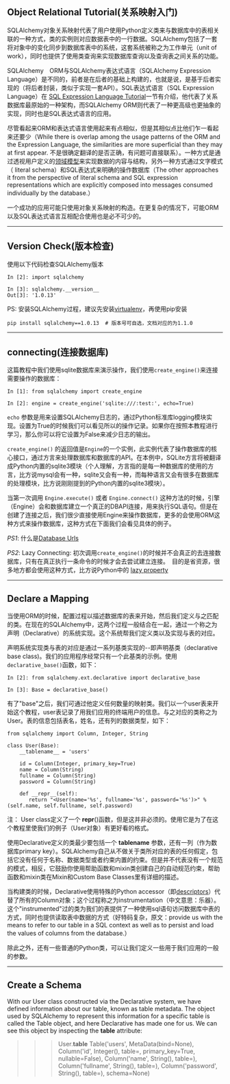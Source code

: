 ## Object Relational Tutorial(关系映射入门)

SQLAlchemy对象关系映射代表了用户使用Python定义类来与数据库中的表相关联的一种方式，类的实例则对应数据表中的一行数据。SQLAlchemy包括了一套将对象中的变化同步到数据库表中的系统，这套系统被称之为工作单元（unit of work），同时也提供了使用类查询来实现数据库查询以及查询表之间关系的功能。

SQLAlchemy　ORM与SQLAlchemy表达式语言（SQLAlchemy Expression Language）是不同的，前者是在后者的基础上构建的，也就是说，是基于后者实现的（将后者封装，类似于实现一套API）。SQL表达式语言（SQL Expression Language）在 [SQL Expression Language Tutorial](SQLAlchemyCore/SQL-Expression-Language-Tutorial.md)一节有介绍，他代表了关系数据库最原始的一种架构，而SQLAlchemy ORM则代表了一种更高级也更抽象的实现，同时也是SQL表达式语言的应用。

尽管看起来ORM和表达式语言使用起来有点相似，但是其相似点比他们乍一看起来还要少（While there is overlap among the usage patterns of the ORM and the Expression Language, the similarities are more superficial than they may at first appear. 不是很确定翻译的是否正确，有问题可直接联系）。一种方式是通过透视用户定义的[领域模型](http://docs.sqlalchemy.org/en/latest/glossary.html#term-domain-model)来实现数据的内容与结构，另外一种方式通过文字模式（ literal schema）和SQL表达式来明确的操作数据库（The other approaches it from the perspective of literal schema and SQL expression representations which are explicitly composed into messages consumed individually by the database.）

一个成功的应用可能只使用对象关系映射的构造。在更复杂的情况下，可能ORM以及SQL表达式语言互相配合使用也是必不可少的。

---


## Version Check(版本检查)

使用以下代码检查SQLAlchemy版本
```
In [2]: import sqlalchemy

In [3]: sqlalchemy.__version__
Out[3]: '1.0.13'

```

PS: 安装SQLAlchemy过程，建议先安装[virtualenv](http://www.cnblogs.com/wswang/p/5391554.html)，再使用pip安装
```
pip install sqlalchemy==1.0.13  # 版本号可自选，文档对应的为1.1.0
```

---


## connecting(连接数据库)

这篇教程中我们使用sqlite数据库来演示操作，我们使用```create_engine()```来连接需要操作的数据库：

```
In [1]: from sqlalchemy import create_engine

In [2]: engine = create_engine('sqlite:///:test:', echo=True)        
```

```echo``` 参数是用来设置SQLAlchemy日志的，通过Python标准库logging模块实现。设置为True的时候我们可以看见所以的操作记录。如果你在按照本教程进行学习，那么你可以将它设置为False来减少日志的输出。

```create_engine()``` 的返回值是```Engine```的一个实例，此实例代表了操作数据库的核心接口，通过方言来处理数据库和数据库的API。在本例中，SQLite方言将被翻译成Python内置的sqlite3模块（个人理解，方言指的是每一种数据库的使用的方言，比方说mysql会有一种，sqlite又会有一种，而每种语言又会有很多在数据库的处理模块，比方说刚刚提到的Python内置的sqlite3模块）。

当第一次调用 ```Engine.execute()``` 或者 ```Engine.connect()``` 这种方法的时候，引擎（Engine）会和数据库建立一个真正的DBAPI连接，用来执行SQL语句。但是在创建了连接之后，我们很少直接使用Engine来操作数据库，更多的会使用ORM这种方式来操作数据库，这种方式在下面我们会看见具体的例子。


*PS1*:  什么是[Database Urls](http://docs.sqlalchemy.org/en/latest/core/engines.html#database-urls)

*PS2*: Lazy Connecting: 初次调用```create_engine()```的时候并不会真正的去连接数据库，只有在真正执行一条命令的时候才会去尝试建立连接。　目的是省资源，很多地方都会使用这种方式，比方说Python中的 [lazy property](https://segmentfault.com/a/1190000005818249)


-------


## Declare a Mapping


当使用ORM的时候，配置过程以描述数据库的表来开始，然后我们定义与之匹配的类。在现在的SQLAlchemy中，这两个过程一般结合在一起，通过一个称之为声明（Declarative）的系统实现。这个系统帮我们定义类以及实现与表的对应。

声明系统实现类与表的对应是通过一系列基类实现的--即声明基类（declarative base class)。我们的应用程序经常只有一个此基类的示例。使用```declarative_base()```函数，如下：

```
In [2]: from sqlalchemy.ext.declarative import declarative_base

In [3]: Base = declarative_base()
```

有了"base"之后，我们可通过他定义任何数量的映射类。我们以一个user表来开始这个教程，user表记录了用我们应用的终端用户的信息。与之对应的类称之为User。表的信息包括表名，姓名，还有列的数据类型，如下：

```
from sqlalchemy import Column, Integer, String

class User(Base):
    __tablename__ = 'users'

    id = Column(Integer, primary_key=True)
    name = Column(String)
    fullname = Column(String) 
    password = Column(String)
 
    def __repr__(self):
       return "<User(name='%s', fullname='%s', password='%s')>" % (self.name, self.fullname, self.password)
```

注：
User class定义了一个 __repr__()函数，但是这并非必须的。使用它是为了在这个教程里使我们的例子（User对象）有更好看的格式。


使用Declarative定义的类最少要包括一个 __tablename__ 参数，还有一列（作为数据库primary key）。SQLAlchemy自己从不做关于类所对应的表的任何假定，包括它没有任何于名称、数据类型或者约束内置的约束。但是并不代表没有一个规范的模式，相反，它鼓励你使用帮助函数和mixin类创建自己的自动规范约束，帮助函数和mixin类在Mixin和Custom Base Classes里有详细的描述。


当构建类的时候，Declarative使用特殊的Python accessor（即[descriptors](https://docs.python.org/2/howto/descriptor.html)）代替了所有的Column对象；这个过程称之为instrumentation（中文意思：乐器）。这个"instrumented"过的类为我们的表提供了一种使用sql语句访问数据库中表的方式，同时也提供读取表中数据的方式（好特码复杂，原文：provide us with the means to refer to our table in a SQL context as well as to persist and load the values of columns from the database.）

除此之外，还有一些普通的Python类，可以让我们定义一些用于我们应用的一般的参数。

---


## Create a Schema

With our User class constructed via the Declarative system, we have defined information about our table, known as table metadata. The object used by SQLAlchemy to represent this information for a specific table is called the Table object, and here Declarative has made one for us. We can see this object by inspecting the __table__ attribute:

>>> User.__table__ 
Table('users', MetaData(bind=None),
            Column('id', Integer(), table=<users>, primary_key=True, nullable=False),
            Column('name', String(), table=<users>),
            Column('fullname', String(), table=<users>),
            Column('password', String(), table=<users>), schema=None)



